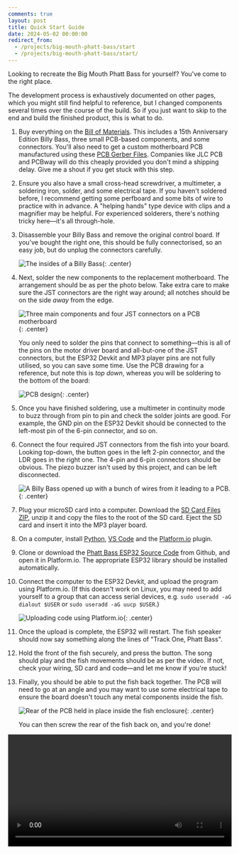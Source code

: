 ```yaml
---
comments: true
layout: post
title: Quick Start Guide
date: 2024-05-02 00:00:00
redirect_from:
  - /projects/big-mouth-phatt-bass/start
  - /projects/big-mouth-phatt-bass/start/
---
```


Looking to recreate the Big Mouth Phatt Bass for yourself? You've come to the right place.

The development process is exhaustively documented on other pages, which you might still find helpful to reference, but I changed components several times over the course of the build. So if you just want to skip to the end and build the finished product, this is what to do.

1. Buy everything on the [Bill of Materials](/projects/big-mouth-phatt-bass/bill-of-materials). This includes a 15th Anniversary Edition Billy Bass, three small PCB-based components, and some connectors. You'll also need to get a custom motherboard PCB manufactured using these [PCB Gerber Files](/files/projects/big-mouth-phatt-bass/phattbass-gerbers.zip). Companies like JLC PCB and PCBway will do this cheaply provided you don't mind a shipping delay. Give me a shout if you get stuck with this step.
2. Ensure you also have a small cross-head screwdriver, a multimeter, a soldering iron, solder, and some electrical tape. If you haven't soldered before, I recommend getting some perfboard and some bits of wire to practice with in advance. A "helping hands" type device with clips and a magnifier may be helpful. For experienced solderers, there's nothing tricky here&mdash;it's all through-hole.
3. Disassemble your Billy Bass and remove the original control board. If you've bought the right one, this should be fully connectorised, so an easy job, but do unplug the connectors carefully.

    ![The insides of a Billy Bass](/img/projects/big-mouth-phatt-bass/1.jpg){: .center}
    <br/>

4. Next, solder the new components to the replacement motherboard. The arrangement should be as per the photo below. Take extra care to make sure the JST connectors are the right way around; all notches should be on the side *away* from the edge.

    ![Three main components and four JST connectors on a PCB motherboard](/img/projects/big-mouth-phatt-bass/24.jpg){: .center}

    You only need to solder the pins that connect to something&mdash;this is all of the pins on the motor driver board and all-but-one of the JST connectors, but the ESP32 Devkit and MP3 player pins are not fully utilised, so you can save some time. Use the PCB drawing for a reference, but note this is *top down*, whereas you will be soldering to the bottom of the board:

    ![PCB design](/img/projects/big-mouth-phatt-bass/pcbdesign.png){: .center}
    <br/>

5. Once you have finished soldering, use a multimeter in continuity mode to buzz through from pin to pin and check the solder joints are good. For example, the GND pin on the ESP32 Devkit should be connected to the left-most pin of the 6-pin connector, and so on.
6. Connect the four required JST connectors from the fish into your board. Looking top-down, the button goes in the left 2-pin connector, and the LDR goes in the right one. The 4-pin and 6-pin connectors should be obvious. The piezo buzzer isn't used by this project, and can be left disconnected.

    ![A Billy Bass opened up with a bunch of wires from it leading to a PCB.](/img/projects/big-mouth-phatt-bass/main.jpg){: .center}
    <br/>

7. Plug your microSD card into a computer. Download the [SD Card Files ZIP](/files/projects/big-mouth-phatt-bass/sdcard.zip), unzip it and copy the files to the root of the SD card. Eject the SD card and insert it into the MP3 player board.
8. On a computer, install [Python](https://www.python.org/), [VS Code](https://code.visualstudio.com/) and the [Platform.io](https://platformio.org/) plugin.
9. Clone or download the [Phatt Bass ESP32 Source Code](https://github.com/ianrenton/big-mouth-phatt-bass) from Github, and open it in Platform.io. The appropriate ESP32 library should be installed automatically.
10. Connect the computer to the ESP32 Devkit, and upload the program using Platform.io. (If this doesn't work on Linux, you may need to add yourself to a group that can access serial devices, e.g. `sudo useradd -aG dialout $USER` or `sudo useradd -aG uucp $USER`.)

    ![Uploading code using Platform.io](/img/projects/big-mouth-phatt-bass/platformio.png){: .center}

11. Once the upload is complete, the ESP32 will restart. The fish speaker should now say something along the lines of "Track One, Phatt Bass".
12. Hold the front of the fish securely, and press the button. The song should play and the fish movements should be as per the video. If not, check your wiring, SD card and code&mdash;and let me know if you're stuck!
13. Finally, you should be able to put the fish back together. The PCB will need to go at an angle and you may want to use some electrical tape to ensure the board doesn't touch any metal components inside the fish.

    ![Rear of the PCB held in place inside the fish enclosure](/img/projects/big-mouth-phatt-bass/26.jpg){: .center}

    You can then screw the rear of the fish back on, and you're done!

<center><video style="width: 720px; max-width:100%" controls><source src="https://video.ianrenton.com/phattbass/phattbass-back-together.webm" type="video/webm"></video></center>
